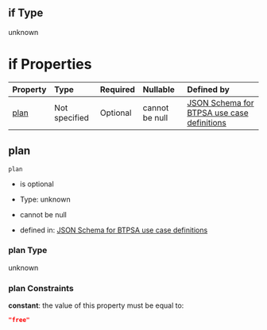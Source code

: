 ## if Type

unknown

# if Properties

| Property      | Type          | Required | Nullable       | Defined by                                                                                                                                                                                                                                  |
| :------------ | :------------ | :------- | :------------- | :------------------------------------------------------------------------------------------------------------------------------------------------------------------------------------------------------------------------------------------ |
| [plan](#plan) | Not specified | Optional | cannot be null | [JSON Schema for BTPSA use case definitions](btpsa-usecase-properties-services-items-allof-2-then-allof-23-then-allof-1-if-properties-plan.md "undefined#/properties/services/items/allOf/2/then/allOf/23/then/allOf/1/if/properties/plan") |

## plan



`plan`

*   is optional

*   Type: unknown

*   cannot be null

*   defined in: [JSON Schema for BTPSA use case definitions](btpsa-usecase-properties-services-items-allof-2-then-allof-23-then-allof-1-if-properties-plan.md "undefined#/properties/services/items/allOf/2/then/allOf/23/then/allOf/1/if/properties/plan")

### plan Type

unknown

### plan Constraints

**constant**: the value of this property must be equal to:

```json
"free"
```
